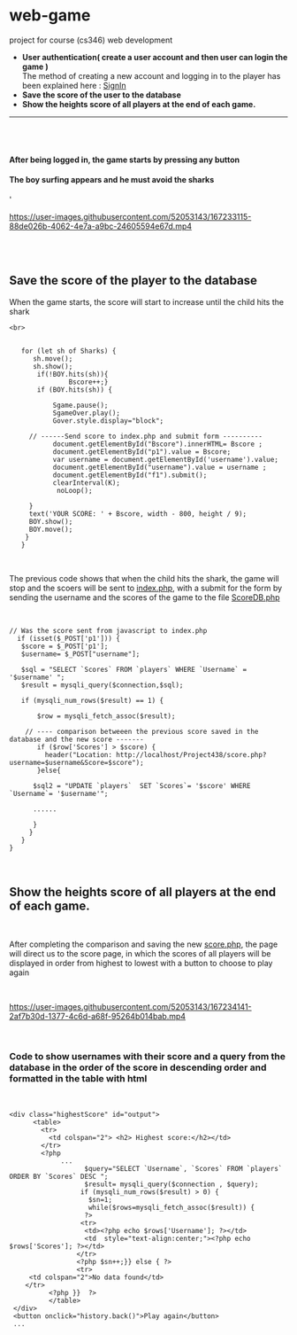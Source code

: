 # web-game
project for course (cs346) web development
* **User authentication( create a user account and then user can login the game )**<br>
The method of creating a new account and logging in to the player has been explained here : [SignIn](https://github.com/rahaf-fahad/web-game/tree/main/SignIn)
* **Save the score of the user to the database** <br>
* **Show the heights score of all players at the end  of each game.** <br>
<hr>

<br><br>
<h4>After being logged in, the game starts by pressing any button</h4>
<h4>The boy surfing appears and he must avoid the sharks</h4>'
<br>

   https://user-images.githubusercontent.com/52053143/167233115-88de026b-4062-4e7a-a9bc-24605594e67d.mp4  
   
   <br> <br>
   
   ## Save the score of the player to the database
   
   When the game starts, the score will start to increase until the child hits the shark
   
    <br>
   
 ```
    
    for (let sh of Sharks) {
       sh.move();
       sh.show();
        if(!BOY.hits(sh)){
                Bscore++;}
        if (BOY.hits(sh)) {
      
            Sgame.pause();
            SgameOver.play();
            Gover.style.display="block";
      
      // ------Send score to index.php and submit form ----------
            document.getElementById("Bscore").innerHTML= Bscore ;
            document.getElementById("p1").value = Bscore;
            var username = document.getElementById('username').value;
            document.getElementById("username").value = username ;
            document.getElementById("f1").submit();
            clearInterval(K);
             noLoop();

      }
      text('YOUR SCORE: ' + Bscore, width - 800, height / 9);
      BOY.show();
      BOY.move();
     }
    }
 ```
 
 <br>

  
  The previous code shows that when the child hits the shark, the game will stop and the scoers will be sent to [index.php](https://github.com/rahaf-fahad/web-game/blob/main/Project438/index.php), with a submit for the form by sending the username and the scores of the game to the file [ScoreDB.php](https://github.com/rahaf-fahad/web-game/blob/main/Project438/ScoreDB.php) 

 <br>
 
 ```
 // Was the score sent from javascript to index.php
   if (isset($_POST['p1'])) {
    $score = $_POST['p1'];
    $username= $_POST["username"];
 
    $sql = "SELECT `Scores` FROM `players` WHERE `Username` = '$username' ";
    $result = mysqli_query($connection,$sql);
        
    if (mysqli_num_rows($result) == 1) {

        $row = mysqli_fetch_assoc($result);
        
     // ---- comparison betweeen the previous score saved in the database and the new score -------
        if ($row['Scores'] > $score) {
          header("Location: http://localhost/Project438/score.php?username=$username&Score=$score");
        }else{
           
       $sql2 = "UPDATE `players`  SET `Scores`= '$score' WHERE `Username`= '$username'";
       
       ......
   
       }
      }
    }
 }
 
 ```
 
  <br>


 ## Show the heights score of all players at the end  of each game.
 
  <br>
  
 After completing the comparison and saving the new [score.php](https://github.com/rahaf-fahad/web-game/blob/main/Project438/score.php), the page will direct us to the score page, in which the scores of all players will be displayed in order from highest to lowest with a button to choose to play again <br>
 
 <br> 
 

https://user-images.githubusercontent.com/52053143/167234141-2af7b30d-1377-4c6d-a68f-95264b014bab.mp4

<br>

### Code to show usernames with their score and a query from the database in the order of the score in descending order and formatted in the table with html 

<br>

 ```
<div class="highestScore" id="output">     
       <table>
         <tr> 
           <td colspan="2"> <h2> Highest score:</h2></td>
         </tr>
         <?php  
              ...
                    $query="SELECT `Username`, `Scores` FROM `players` ORDER BY `Scores` DESC "; 
                    $result= mysqli_query($connection , $query);   
                   if (mysqli_num_rows($result) > 0) {
                     $sn=1;
                     while($rows=mysqli_fetch_assoc($result)) {
                    ?>
                   <tr>                
                    <td><?php echo $rows['Username']; ?></td>
                    <td  style="text-align:center;"><?php echo $rows['Scores']; ?></td>
                  </tr>
                  <?php $sn++;}} else { ?>
                  <tr>
      <td colspan="2">No data found</td>
     </tr>
           <?php }}  ?>
           </table>     
  </div>
  <button onclick="history.back()">Play again</button>
  ...
  
  
 ```
